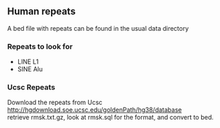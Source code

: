 
## Human repeats
A bed file with repeats can be found in the usual data directory

### Repeats to look for

-  LINE L1
-  SINE Alu

### Ucsc Repeats
Download the repeats from Ucsc  
http://hgdownload.soe.ucsc.edu/goldenPath/hg38/database  
retrieve rmsk.txt.gz, look at rmsk.sql for the format, and convert to bed.
